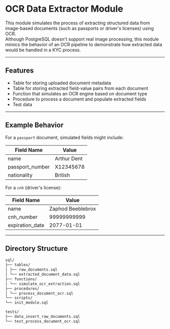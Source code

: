 # OCR Data Extractor Module

This module simulates the process of extracting structured data from image-based documents (such as passports or driver's licenses) using OCR.  
Although PostgreSQL doesn't support real image processing, this module mimics the behavior of an OCR pipeline to demonstrate how extracted data would be handled in a KYC process.

---

## Features

- Table for storing uploaded document metadata
- Table for storing extracted field-value pairs from each document
- Function that simulates an OCR engine based on document type
- Procedure to process a document and populate extracted fields
- Test data

---

## Example Behavior

For a `passport` document, simulated fields might include:

| Field Name       | Value         |
|------------------|---------------|
| name             | Arthur Dent   |
| passport_number  | X12345678     |
| nationality      | British       |

For a `cnh` (driver's license):

| Field Name       | Value               |
|------------------|---------------------|
| name             | Zaphod Beeblebrox   |
| cnh_number       | 99999999999         |
| expiration_date  | 2077-01-01          |

---

## Directory Structure
```sh
sql/
├── tables/
│ ├── raw_documents.sql
│ └── extracted_document_data.sql
├── functions/
│ └── simulate_ocr_extraction.sql
├── procedures/
│ └── process_document_ocr.sql
└── scripts/
└── init_module.sql

tests/
├── data_insert_raw_documents.sql
└── test_process_document_ocr.sql
```

